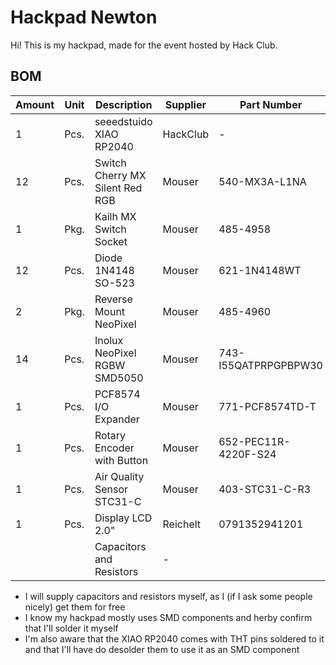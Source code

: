 # Hackpad Newton

Hi! This is my hackpad, made for the event hosted by Hack Club.

## BOM
| Amount | Unit | Description                     | Supplier | Part Number          |
|--------|------|---------------------------------|----------|----------------------|
| 1      | Pcs. | seeedstuido XIAO RP2040         | HackClub | -                    |
| 12     | Pcs. | Switch Cherry MX Silent Red RGB | Mouser   | 540-MX3A-L1NA        |
| 1      | Pkg. | Kailh MX Switch Socket          | Mouser   | 485-4958             |
| 12     | Pcs. | Diode 1N4148 SO-523             | Mouser   | 621-1N4148WT         |
| 2      | Pkg. | Reverse Mount NeoPixel          | Mouser   | 485-4960             |
| 14     | Pcs. | Inolux NeoPixel RGBW SMD5050    | Mouser   | 743-I55QATPRPGPBPW30 |
| 1      | Pcs. | PCF8574 I/O Expander            | Mouser   | 771-PCF8574TD-T      |
| 1      | Pcs. | Rotary Encoder with Button      | Mouser   | 652-PEC11R-4220F-S24 |
| 1      | Pcs. | Air Quality Sensor STC31-C      | Mouser   | 403-STC31-C-R3       |
| 1      | Pcs. | Display LCD 2.0"                | Reichelt | 0791352941201        |
|        |      | Capacitors and Resistors        | -        |                      |

* I will supply capacitors and resistors myself, as I (if I ask some people nicely) get them for free
* I know my hackpad mostly uses SMD components and herby confirm that I'll solder it myself
* I'm also aware that the XIAO RP2040 comes with THT pins soldered to it and that I'll have do desolder them to use 
it as an SMD component